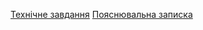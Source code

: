 [Технічне завдання](https://drive.google.com/file/d/1uQFudpAE9BgU_JDdH9JhOI-bgi8P63ss/view?usp=sharing)
[Пояснювальна записка](https://docs.google.com/document/d/1Rjj8Xytq4HyxhK3PEt_hBvsZr7iY1sX7mL9ewn2rqus/edit?usp=sharing)
